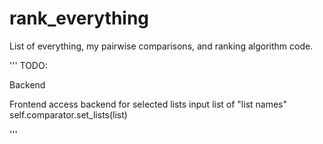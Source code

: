 # rank_everything
List of everything, my pairwise comparisons, and ranking algorithm code.

'''
TODO:

Backend
    
Frontend
    access backend for selected lists
        input list of "list names"
            self.comparator.set_lists(list)
    
'''